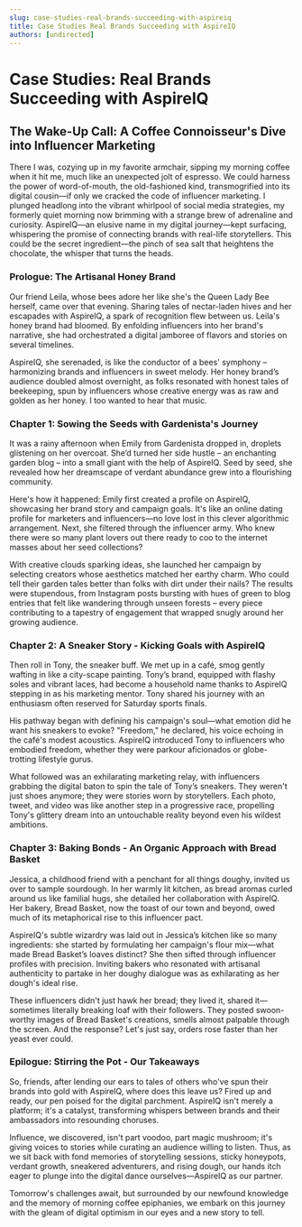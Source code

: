 ```yaml
---
slug: case-studies-real-brands-succeeding-with-aspireiq
title: Case Studies Real Brands Succeeding with AspireIQ
authors: [undirected]
---
```



# Case Studies: Real Brands Succeeding with AspireIQ

## The Wake-Up Call: A Coffee Connoisseur's Dive into Influencer Marketing

There I was, cozying up in my favorite armchair, sipping my morning coffee when it hit me, much like an unexpected jolt of espresso. We could harness the power of word-of-mouth, the old-fashioned kind, transmogrified into its digital cousin—if only we cracked the code of influencer marketing. I plunged headlong into the vibrant whirlpool of social media strategies, my formerly quiet morning now brimming with a strange brew of adrenaline and curiosity. AspireIQ—an elusive name in my digital journey—kept surfacing, whispering the promise of connecting brands with real-life storytellers. This could be the secret ingredient—the pinch of sea salt that heightens the chocolate, the whisper that turns the heads.

### Prologue: The Artisanal Honey Brand

Our friend Leila, whose bees adore her like she's the Queen Lady Bee herself, came over that evening. Sharing tales of nectar-laden hives and her escapades with AspireIQ, a spark of recognition flew between us. Leila's honey brand had bloomed. By enfolding influencers into her brand's narrative, she had orchestrated a digital jamboree of flavors and stories on several timelines. 

AspireIQ, she serenaded, is like the conductor of a bees' symphony – harmonizing brands and influencers in sweet melody. Her honey brand’s audience doubled almost overnight, as folks resonated with honest tales of beekeeping, spun by influencers whose creative energy was as raw and golden as her honey. I too wanted to hear that music.

### Chapter 1: Sowing the Seeds with Gardenista's Journey

It was a rainy afternoon when Emily from Gardenista dropped in, droplets glistening on her overcoat. She’d turned her side hustle – an enchanting garden blog – into a small giant with the help of AspireIQ. Seed by seed, she revealed how her dreamscape of verdant abundance grew into a flourishing community. 

Here's how it happened: Emily first created a profile on AspireIQ, showcasing her brand story and campaign goals. It's like an online dating profile for marketers and influencers—no love lost in this clever algorithmic arrangement. Next, she filtered through the influencer army. Who knew there were so many plant lovers out there ready to coo to the internet masses about her seed collections? 

With creative clouds sparking ideas, she launched her campaign by selecting creators whose aesthetics matched her earthy charm. Who could tell their garden tales better than folks with dirt under their nails? The results were stupendous, from Instagram posts bursting with hues of green to blog entries that felt like wandering through unseen forests – every piece contributing to a tapestry of engagement that wrapped snugly around her growing audience.

### Chapter 2: A Sneaker Story - Kicking Goals with AspireIQ

Then roll in Tony, the sneaker buff. We met up in a café, smog gently wafting in like a city-scape painting. Tony’s brand, equipped with flashy soles and vibrant laces, had become a household name thanks to AspireIQ stepping in as his marketing mentor. Tony shared his journey with an enthusiasm often reserved for Saturday sports finals.

His pathway began with defining his campaign's soul—what emotion did he want his sneakers to evoke? "Freedom," he declared, his voice echoing in the café's modest acoustics. AspireIQ introduced Tony to influencers who embodied freedom, whether they were parkour aficionados or globe-trotting lifestyle gurus. 

What followed was an exhilarating marketing relay, with influencers grabbing the digital baton to spin the tale of Tony’s sneakers. They weren't just shoes anymore; they were stories worn by storytellers. Each photo, tweet, and video was like another step in a progressive race, propelling Tony's glittery dream into an untouchable reality beyond even his wildest ambitions.

### Chapter 3: Baking Bonds - An Organic Approach with Bread Basket

Jessica, a childhood friend with a penchant for all things doughy, invited us over to sample sourdough. In her warmly lit kitchen, as bread aromas curled around us like familial hugs, she detailed her collaboration with AspireIQ. Her bakery, Bread Basket, now the toast of our town and beyond, owed much of its metaphorical rise to this influencer pact. 

AspireIQ's subtle wizardry was laid out in Jessica’s kitchen like so many ingredients: she started by formulating her campaign's flour mix—what made Bread Basket’s loaves distinct? She then sifted through influencer profiles with precision. Inviting bakers who resonated with artisanal authenticity to partake in her doughy dialogue was as exhilarating as her dough's ideal rise.

These influencers didn't just hawk her bread; they lived it, shared it—sometimes literally breaking loaf with their followers. They posted swoon-worthy images of Bread Basket's creations, smells almost palpable through the screen. And the response? Let's just say, orders rose faster than her yeast ever could.

### Epilogue: Stirring the Pot - Our Takeaways

So, friends, after lending our ears to tales of others who've spun their brands into gold with AspireIQ, where does this leave us? Fired up and ready, our pen poised for the digital parchment. AspireIQ isn't merely a platform; it's a catalyst, transforming whispers between brands and their ambassadors into resounding choruses.

Influence, we discovered, isn't part voodoo, part magic mushroom; it's giving voices to stories while curating an audience willing to listen. Thus, as we sit back with fond memories of storytelling sessions, sticky honeypots, verdant growth, sneakered adventurers, and rising dough, our hands itch eager to plunge into the digital dance ourselves—AspireIQ as our partner. 

Tomorrow's challenges await, but surrounded by our newfound knowledge and the memory of morning coffee epiphanies, we embark on this journey with the gleam of digital optimism in our eyes and a new story to tell.